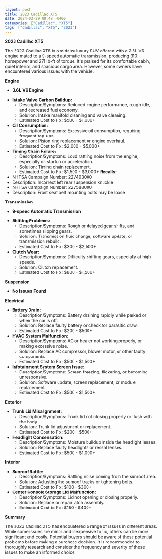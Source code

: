 ```yaml
---
layout: post
title: 2023 Cadillac XT5
date: 2024-03-29 00:48 -0400
categories: ["Cadillac", "XT5"]
tags: ["Cadillac", "XT5", "2023"]
---
```

**2023 Cadillac XT5**

The 2023 Cadillac XT5 is a midsize luxury SUV offered with a 3.6L V6 engine mated to a 9-speed automatic transmission, producing 310 horsepower and 271 lb-ft of torque. It's praised for its comfortable cabin, quiet interior, and spacious cargo area. However, some owners have encountered various issues with the vehicle.


**Engine**

* **3.6L V6 Engine**
- **Intake Valve Carbon Buildup:**
    - Description/Symptoms: Reduced engine performance, rough idle, and decreased fuel economy.
    - Solution: Intake manifold cleaning and valve cleaning.
    - Estimated Cost to Fix: $500 - $1,000+
- **Oil Consumption:**
    - Description/Symptoms: Excessive oil consumption, requiring frequent top-ups.
    - Solution: Piston ring replacement or engine overhaul.
    - Estimated Cost to Fix: $2,000 - $5,000+
- **Timing Chain Failure:**
    - Description/Symptoms: Loud rattling noise from the engine, especially on startup or acceleration.
    - Solution: Timing chain replacement.
    - Estimated Cost to Fix: $1,500 - $3,000+
**Recalls:**
- NHTSA Campaign Number: 22V493000
- Description: Incorrect left rear suspension knuckle
- NHTSA Campaign Number: 22V588000
- Description: Front seat belt mounting bolts may be loose

**Transmission**

* **9-speed Automatic Transmission**
- **Shifting Problems:**
    - Description/Symptoms: Rough or delayed gear shifts, and sometimes slipping gears.
    - Solution: Transmission fluid change, software update, or transmission rebuild.
    - Estimated Cost to Fix: $300 - $2,500+
- **Clutch Wear:**
    - Description/Symptoms: Difficulty shifting gears, especially at high speeds.
    - Solution: Clutch replacement.
    - Estimated Cost to Fix: $800 - $1,500+

**Suspension**

- **No Issues Found**

**Electrical**

- **Battery Drain:**
     - Description/Symptoms: Battery draining rapidly while parked or when the car is off.
     - Solution: Replace faulty battery or check for parasitic draw.
     - Estimated Cost to Fix: $200 - $500+
- **HVAC System Malfunction:**
    - Description/Symptoms: AC or heater not working properly, or making excessive noise.
    - Solution: Replace AC compressor, blower motor, or other faulty components.
    - Estimated Cost to Fix: $500 - $1,500+
- **Infotainment System Screen Issue:**
    - Description/Symptoms: Screen freezing, flickering, or becoming unresponsive.
    - Solution: Software update, screen replacement, or module replacement.
    - Estimated Cost to Fix: $500 - $1,500+

**Exterior**

- **Trunk Lid Misalignment:**
    - Description/Symptoms: Trunk lid not closing properly or flush with the body.
    - Solution: Trunk lid adjustment or replacement.
    - Estimated Cost to Fix: $200 - $500+
- **Headlight Condensation:**
    - Description/Symptoms: Moisture buildup inside the headlight lenses.
    - Solution: Replace faulty headlights or reseal lenses.
    - Estimated Cost to Fix: $500 - $1,000+

**Interior**

- **Sunroof Rattle:**
    - Description/Symptoms: Rattling noise coming from the sunroof area.
    - Solution: Adjusting the sunroof tracks or tightening bolts.
    - Estimated Cost to Fix: $100 - $300+
- **Center Console Storage Lid Malfunction:**
    - Description/Symptoms: Lid not opening or closing properly.
    - Solution: Replace or repair latch assembly.
    - Estimated Cost to Fix: $150 - $400+

**Summary**

The 2023 Cadillac XT5 has encountered a range of issues in different areas. While some issues are minor and inexpensive to fix, others can be more significant and costly. Potential buyers should be aware of these potential problems before making a purchase decision. It is recommended to thoroughly research and consider the frequency and severity of these issues to make an informed choice.

